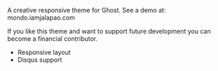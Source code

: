 A creative responsive theme for Ghost. See a demo at: mondo.iamjalapao.com

If you like this theme and want to support future development you can become a financial contributor.

- Responsive layout
- Disqus support